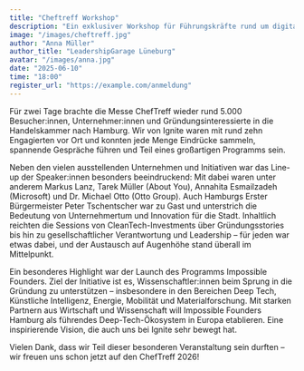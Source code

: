 ```yaml
---
title: "Cheftreff Workshop"
description: "Ein exklusiver Workshop für Führungskräfte rund um digitale Transformation."
image: "/images/cheftreff.jpg"
author: "Anna Müller"
author_title: "LeadershipGarage Lüneburg"
avatar: "/images/anna.jpg"
date: "2025-06-10"
time: "18:00"
register_url: "https://example.com/anmeldung"
---
```


Für zwei Tage brachte die Messe ChefTreff wieder rund 5.000 Besucher:innen, Unternehmer:innen und Gründungsinteressierte in die Handelskammer nach Hamburg. Wir von Ignite waren mit rund zehn Engagierten vor Ort und konnten jede Menge Eindrücke sammeln, spannende Gespräche führen und Teil eines großartigen Programms sein.

Neben den vielen ausstellenden Unternehmen und Initiativen war das Line-up der Speaker:innen besonders beeindruckend: Mit dabei waren unter anderem Markus Lanz, Tarek Müller (About You), Annahita Esmailzadeh (Microsoft) und Dr. Michael Otto (Otto Group). Auch Hamburgs Erster Bürgermeister Peter Tschentscher war zu Gast und unterstrich die Bedeutung von Unternehmertum und Innovation für die Stadt. Inhaltlich reichten die Sessions von CleanTech-Investments über Gründungsstories bis hin zu gesellschaftlicher Verantwortung und Leadership – für jeden war etwas dabei, und der Austausch auf Augenhöhe stand überall im Mittelpunkt.

Ein besonderes Highlight war der Launch des Programms Impossible Founders. Ziel der Initiative ist es, Wissenschaftler:innen beim Sprung in die Gründung zu unterstützen – insbesondere in den Bereichen Deep Tech, Künstliche Intelligenz, Energie, Mobilität und Materialforschung. Mit starken Partnern aus Wirtschaft und Wissenschaft will Impossible Founders Hamburg als führendes Deep-Tech-Ökosystem in Europa etablieren. Eine inspirierende Vision, die auch uns bei Ignite sehr bewegt hat.

Vielen Dank, dass wir Teil dieser besonderen Veranstaltung sein durften – wir freuen uns schon jetzt auf den ChefTreff 2026!